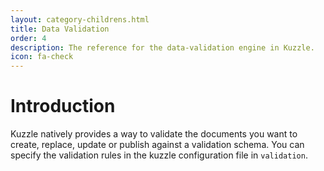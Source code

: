 ```yaml
---
layout: category-childrens.html
title: Data Validation
order: 4
description: The reference for the data-validation engine in Kuzzle.
icon: fa-check
---
```


# Introduction

Kuzzle natively provides a way to validate the documents you want to create, replace, update or publish against a validation schema.
You can specify the validation rules in the kuzzle configuration file in `validation`.
